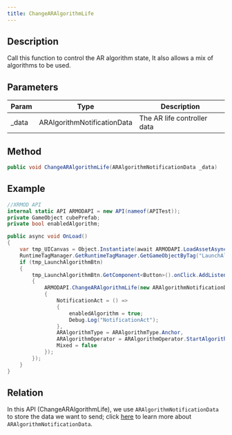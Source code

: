 ```yaml
---
title: ChangeARAlgorithmLife
---
```


## Description

Call this function to control the AR algorithm state, It also allows a mix of algorithms to be used.

## Parameters

| Param  | Type                        | Description                 |
| ------ | --------------------------- | --------------------------- |
| \_data | ARAlgorithmNotificationData | The AR life controller data |

## Method

```cs
public void ChangeARAlgorithmLife(ARAlgorithmNotificationData _data)
```

## Example

```cs
//XRMOD API
internal static API ARMODAPI = new API(nameof(APITest));
private GameObject cubePrefab;
private bool enabledAlgorithm;

public async void OnLoad()
{
    var tmp_UICanvas = Object.Instantiate(await ARMODAPI.LoadAssetAsync<GameObject>("UICanvas"));
    RuntimeTagManager.GetRuntimeTagManager.GetGameObjectByTag("LaunchAlgorithm",out var tmp_LaunchAlgorithmBtn);
    if (tmp_LaunchAlgorithmBtn)
    {
        tmp_LaunchAlgorithmBtn.GetComponent<Button>().onClick.AddListener(() =>
        {
            ARMODAPI.ChangeARAlgorithmLife(new ARAlgorithmNotificationData
            {
                NotificationAct = () =>
                {
                    enabledAlgorithm = true;
                    Debug.Log("NotificationAct");
                },
                ARAlgorithmType = ARAlgorithmType.Anchor,
                ARAlgorithmOperator = ARAlgorithmOperator.StartAlgorithm,
                Mixed = false
            });
        });
    }
}
```


## Relation
In this API (ChangeARAlgorithmLife), we use `ARAlgorithmNotificationData` to store the data we want to send; click [here](#) to learn more about `ARAlgorithmNotificationData`.